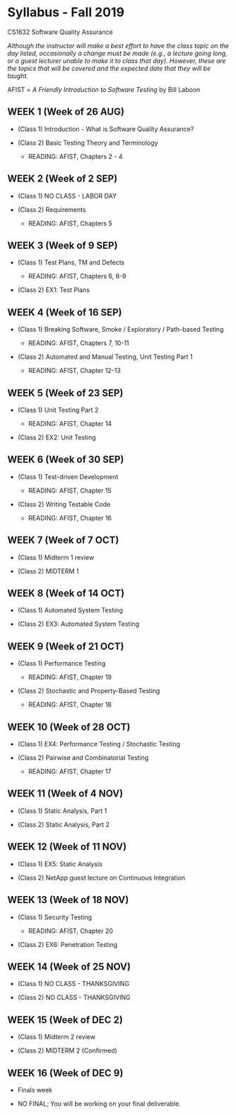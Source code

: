 # Syllabus - Fall 2019
CS1632 Software Quality Assurance

_Although the instructor will make a best effort to have the class topic on the day listed, occasionally a change must be made (e.g., a lecture going long, or a guest lecturer unable to make it to class that day).  However, these are the topics that will be covered and the expected date that they will be taught._

AFIST = _A Friendly Introduction to Software Testing_ by Bill Laboon

## WEEK 1 (Week of 26 AUG)
* (Class 1) Introduction - What is Software Quality Assurance?

* (Class 2)  Basic Testing Theory and Terminology
  * READING: AFIST, Chapters 2 - 4

## WEEK 2 (Week of 2 SEP)

* (Class 1) NO CLASS - LABOR DAY

* (Class 2) Requirements
  * READING: AFIST, Chapters 5

## WEEK 3 (Week of 9 SEP)

* (Class 1) Test Plans, TM and Defects
  * READING: AFIST, Chapters 6, 8-9
  
* (Class 2) EX1: Test Plans

## WEEK 4 (Week of 16 SEP)

* (Class 1) Breaking Software, Smoke / Exploratory / Path-based Testing
  * READING: AFIST, Chapters 7, 10-11
  
* (Class 2) Automated and Manual Testing, Unit Testing Part 1
  * READING: AFIST, Chapter 12-13


## WEEK 5 (Week of 23 SEP)

* (Class 1) Unit Testing Part 2
  * READING: AFIST, Chapter 14
 
* (Class 2) EX2: Unit Testing

## WEEK 6 (Week of 30 SEP)

* (Class 1) Test-driven Development
  * READING: AFIST, Chapter 15

* (Class 2) Writing Testable Code
  * READING: AFIST, Chapter 16

## WEEK 7 (Week of 7 OCT)

* (Class 1) Midterm 1 review

* (Class 2) MIDTERM 1

## WEEK 8 (Week of 14 OCT)

* (Class 1) Automated System Testing

* (Class 2) EX3: Automated System Testing

## WEEK 9 (Week of 21 OCT)

* (Class 1) Performance Testing
  * READING: AFIST, Chapter 19
  
* (Class 2) Stochastic and Property-Based Testing
  * READING: AFIST, Chapter 18 

## WEEK 10 (Week of 28 OCT)

* (Class 1) EX4: Performance Testing / Stochastic Testing

* (Class 2) Pairwise and Combinatorial Testing
  * READING: AFIST, Chapter 17

## WEEK 11 (Week of 4 NOV)

* (Class 1) Static Analysis, Part 1

* (Class 2) Static Analysis, Part 2

## WEEK 12 (Week of 11 NOV)

* (Class 1) EX5: Static Analysis

* (Class 2) NetApp guest lecture on Continuous Integration 

## WEEK 13 (Week of 18 NOV)

* (Class 1) Security Testing
  * READING: AFIST, Chapter 20

* (Class 2) EX6: Penetration Testing

## WEEK 14 (Week of 25 NOV)

* (Class 1) NO CLASS - THANKSGIVING

* (Class 2) NO CLASS - THANKSGIVING

## WEEK 15 (Week of DEC 2)

* (Class 1) Midterm 2 review

* (Class 2) MIDTERM 2 (Confirmed)

## WEEK 16 (Week of DEC 9)

* Finals week

* NO FINAL; You will be working on your final deliverable.
